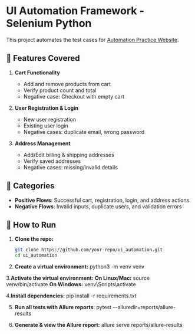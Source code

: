 # UI Automation Framework - Selenium Python

This project automates the test cases for [Automation Practice Website](https://practice.automationtesting.in/).

## 📂 Features Covered
1. **Cart Functionality**
   - Add and remove products from cart
   - Verify product count and total
   - Negative case: Checkout with empty cart

2. **User Registration & Login**
   - New user registration
   - Existing user login
   - Negative cases: duplicate email, wrong password

3. **Address Management**
   - Add/Edit billing & shipping addresses
   - Verify saved addresses
   - Negative cases: missing/invalid details

## 🧪 Categories
- **Positive Flows**: Successful cart, registration, login, and address actions
- **Negative Flows**: Invalid inputs, duplicate users, and validation errors

## 🚀 How to Run
1. **Clone the repo:**
   ```bash
   git clone https://github.com/your-repo/ui_automation.git
   cd ui_automation

2. **Create a virtual environment:**
python3 -m venv venv

3.**Activate the virtual environment:**
**On Linux/Mac:**
source venv/bin/activate
**On Windows:**
venv\Scripts\activate  

4.**Install dependencies:**
pip install -r requirements.txt

5. **Run all tests with Allure reports**:
pytest --alluredir=reports/allure-results

6. **Generate & view the Allure report:**
allure serve reports/allure-results


   



